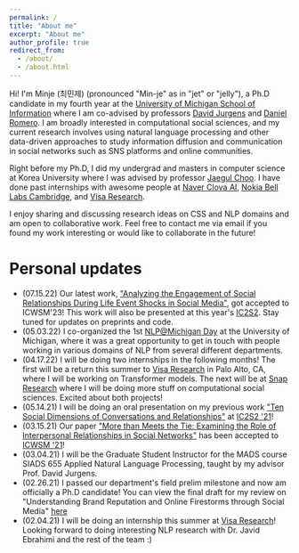 ```yaml
---
permalink: /
title: "About me"
excerpt: "About me"
author_profile: true
redirect_from: 
  - /about/
  - /about.html
---
```


Hi! I'm Minje (최민제) (pronounced "Min-je" as in "jet" or "jelly"), a Ph.D candidate in my fourth year at the [University of Michigan School of Information](https://www.si.umich.edu/) where I am co-advised by professors [David Jurgens](http://jurgens.people.si.umich.edu/) and [Daniel Romero](http://www.dromero.org/).
I am broadly interested in computational social sciences, and my current research involves using natural language processing and other data-driven approaches to study information diffusion and communication in social networks such as SNS platforms and online communities.

Right before my Ph.D, I did my undergrad and masters in computer science at Korea University where I was advised by professor [Jaegul Choo](https://sites.google.com/site/jaegulchoo/). 
I have done past internships with awesome people at [Naver Clova AI](https://clova.ai/en/research/research-areas.html), [Nokia Bell Labs Cambridge](https://social-dynamics.net/), and [Visa Research](https://usa.visa.com/about-visa/visa-research.html).

I enjoy sharing and discussing research ideas on CSS and NLP domains and am open to collaborative work. 
Feel free to contact me via email if you found my work interesting or would like to collaborate in the future!

Personal updates
======
- (07.15.22) Our latest work, ["Analyzing the Engagement of Social Relationships During Life Event Shocks in Social Media"](https://minjechoi.github.io/publications/2022-relationships-shocks), got accepted to ICWSM'23! This work will also be presented at this year's [IC2S2](https://iscss.org/ic2s2/conference/). Stay tuned for updates on preprints and code.
- (05.03.22) I co-organized the 1st [NLP@Michigan Day](https://cse.engin.umich.edu/stories/natural-language-processing-at-michigan-research-day) at the University of Michigan, where it was a great opportunity to get in touch with people working in various domains of NLP from several different departments.
- (04.17.22) I will be doing two internships in the following months! The first will be a return this summer to [Visa Research](https://usa.visa.com/about-visa/visa-research.html) in Palo Alto, CA, where I will be working on Transformer models. The next will be at [Snap Research](https://research.snap.com/team/category/computational-social-science.html) where I will be doing more stuff on computational social sciences. Excited about both projects!
- (05.14.21) I will be doing an oral presentation on my previous work ["Ten Social Dimensions of Conversations and Relationships"](https://minjechoi.github.io/publications/2020-WWW) at [IC2S2 '21](https://ic2s2-2021.ethz.ch/)! 
- (03.15.21) Our paper ["More than Meets the Tie: Examining the Role of Interpersonal Relationships in Social Networks"](https://minjechoi.github.io/publications/2021-relationships) has been accepted to [ICWSM '21](https://www.icwsm.org/2021/index.html)! 
- (03.04.21) I will be the Graduate Student Instructor for the MADS course SIADS 655 Applied Natural Language Processing, taught by my advisor Prof. David Jurgens.
- (02.26.21) I passed our department's field prelim milestone and now am officially a Ph.D candidate! You can view the final draft for my review on "Understanding Brand Reputation and Online Firestorms through Social Media" [here](http://minjechoi.github.io/files/misc/Choi_prelim_final.pdf)
- (02.04.21) I will be doing an internship this summer at [Visa Research](https://usa.visa.com/about-visa/visa-research.html)! Looking forward to doing interesting NLP research with Dr. Javid Ebrahimi and the rest of the team :)

